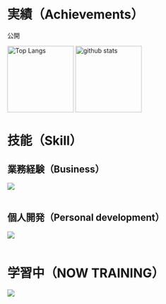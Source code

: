 # 実績（Achievements）
公開
<p align="left"> 
  <img alt="Top Langs" height="150px" src="https://github-readme-stats.vercel.app/api/top-langs/?username=akst1115&count_private=true&layout=compact&show_icons=true&theme=dark" />
  <img alt="github stats" height="150px" src="https://github-readme-stats.vercel.app/api?username=akst1115&count_private=true&theme=dark&show_icons=ture" />
</p>

# 技能（Skill）

## 業務経験（Business）
<img src="https://skillicons.dev/icons?i=java,spring,mysql,html,css,js,jquery,linux,maven,docker,github,vscode,eclipse,idea" /> <br /><br />

## 個人開発（Personal development）
<img src="https://skillicons.dev/icons?i=php,py,sublime,discord,gmail,twitter" /> <br /><br />

# 学習中（NOW TRAINING）
<img src="https://skillicons.dev/icons?i=typescript,go,cs,next,spring,linux,docker,redis,cassandra,gcp,vscode,github,githubactions,gitlab" /> <br /><br />
